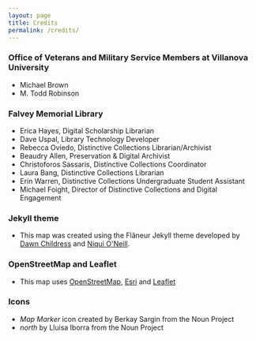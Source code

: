 ```yaml
---
layout: page
title: Credits
permalink: /credits/
---
```


### Office of Veterans and Military Service Members at Villanova University
* Michael Brown
* M. Todd Robinson

### Falvey Memorial Library
* Erica Hayes, Digital Scholarship Librarian
* Dave Uspal, Library Technology Developer
* Rebecca Oviedo, Distinctive Collections Librarian/Archivist
* Beaudry Allen, Preservation & Digital Archivist
* Christoforos Sassaris, Distinctive Collections Coordinator
* Laura Bang, Distinctive Collections Librarian
* Erin Warren, Distinctive Collections Undergraduate Student Assistant
* Michael Foight, Director of Distinctive Collections and Digital Engagement

### Jekyll theme
* This map was created using the Flâneur Jekyll theme developed by [Dawn Childress](https://github.com/kirschbombe) and [Niqui O'Neill](https://github.com/dnoneill).

### OpenStreetMap and Leaflet
* This map uses [OpenStreetMap](https://www.openstreetmap.org/#map=5/38.007/-95.844), [Esri](https://esri.github.io/esri-leaflet/) and [Leaflet](https://leafletjs.com/)

### Icons
* _Map Marker_ icon created by Berkay Sargin from the Noun Project
* _north_ by Lluisa Iborra from the Noun Project
